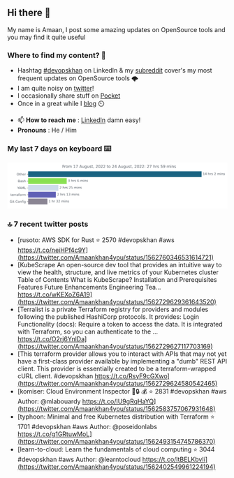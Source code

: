 <!--- [![Hits](https://hits.seeyoufarm.com/api/count/incr/badge.svg?url=https%3A%2F%2Fgithub.com%2Fakhan4u%2Fhit-counter&count_bg=%2379C83D&title_bg=%23555555&icon=&icon_color=%23E7E7E7&title=visits&edge_flat=false)](https://hits.seeyoufarm.com) --->

## Hi there 👋

My name is Amaan, I post some amazing updates on OpenSource tools and you may find it quite useful

### Where to find my content? 🤔

* Hashtag [#devopskhan](https://www.linkedin.com/feed/hashtag/devopskhan/) on LinkedIn & my [subreddit](https://www.reddit.com/r/devopskhan/) cover's my most frequent updates on OpenSource tools 🌩️
* I am quite noisy on [twitter](https://twitter.com/Amaankhan4you)!
* I occasionally share stuff on [Pocket](https://getpocket.com/@ej6g8d1dp2829A16a9Tf5d4T6bAMp3d8791rejDe86yem3bm4e14ex4fT4dluk29)
* Once in a great while I [blog](https://linuxparrot.com/) ⏲️


- 📫 **How to reach me** : [LinkedIn](https://www.linkedin.com/in/amaan-khan-linux-ninja) damn easy!
- **Pronouns** : He / Him

### My last 7 days on keyboard ⌨️

<img src="https://github.com/akhan4u/akhan4u/blob/main/images/stat.svg" alt="Amaan's Wakatime Activity!"/>

### 🔝 7 recent twitter posts
<!-- DEVDOJO:START -->
- [rusoto: AWS SDK for Rust
⭐️ 2570
#devopskhan #aws
https://t.co/neiHPf4c9Y](https://twitter.com/Amaankhan4you/status/1562760346531614721)
- [KubeScrape An open-source dev tool that provides an intuitive way to view the health, structure, and live metrics of your Kubernetes cluster Table of Contents What is KubeScrape? Installation and Prerequisites Features Future Enhancements Engineering Tea… https://t.co/wKEXoZ6A19](https://twitter.com/Amaankhan4you/status/1562729629361643520)
- [Terralist is a private Terraform registry for providers and modules following the published HashiCorp protocols. It provides: Login Functionality &lpar;docs&rpar;: Require a token to access the data. It is integrated with Terraform, so you can authenticate to the … https://t.co/O2rj6YnlDa](https://twitter.com/Amaankhan4you/status/1562729627117703169)
- [This terraform provider allows you to interact with APIs that may not yet have a first-class provider available by implementing a &quot;dumb&quot; REST API client. This provider is essentially created to be a terraform-wrapped cURL client. #devopskhan https://t.co/RsyF9cGXwo](https://twitter.com/Amaankhan4you/status/1562729624580542465)
- [komiser: Cloud Environment Inspector 👮:lock: :moneybag:
⭐️ 2831
#devopskhan #aws
Author: @mlabouardy
https://t.co/IU9gRqHaYQ](https://twitter.com/Amaankhan4you/status/1562583757067931648)
- [typhoon: Minimal and free Kubernetes distribution with Terraform
⭐️ 1701
#devopskhan #aws
Author: @poseidonlabs
https://t.co/g1GRtuwMoL](https://twitter.com/Amaankhan4you/status/1562493154745786370)
- [learn-to-cloud: Learn the fundamentals of cloud computing
⭐️ 3044
#devopskhan #aws
Author: @learntocloud
https://t.co/ltBELKbvIi](https://twitter.com/Amaankhan4you/status/1562402549961224194)
<!-- DEVDOJO:END -->

<!-- ![Amaan's GitHub stats](https://github-readme-stats.vercel.app/api?username=akhan4u&count_private=true&show_icons=true&hide=contribs) -->
